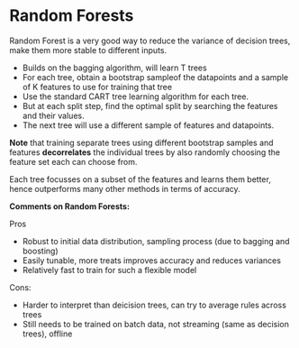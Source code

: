 # Random Forests

Random Forest is a very good way to reduce the variance of decision trees, make them more stable to different inputs. 

- Builds on the bagging algorithm, will learn T trees
- For each tree, obtain a bootstrap sampleof the datapoints and a sample of K features to use for training that tree
- Use the standard CART tree learning algorithm for each tree.
- But at each split step, find the optimal split by searching the features and their values.
- The next tree will use a different sample of features and datapoints.

**Note** that training separate trees using different bootstrap samples and features **decorrelates** the individual trees by also randomly choosing the feature set each can choose from.

Each tree focusses on a subset of the features and learns them better, hence outperforms many other methods in terms of accuracy.

**Comments on Random Forests:**

Pros
- Robust to initial data distribution, sampling process (due to bagging and boosting)
- Easily tunable, more treats improves accuracy and reduces variances
- Relatively fast to train for such a flexible model

Cons:
- Harder to interpret than deicision trees, can try to average rules across trees
- Still needs to be trained on batch data, not streaming (same as decision trees), offline


